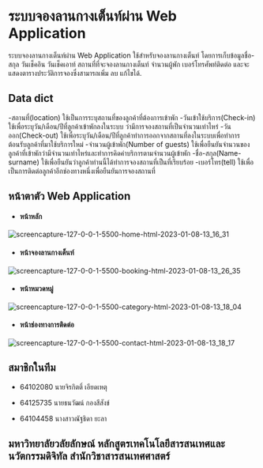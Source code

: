 # ระบบจองลานกางเต็นท์ผ่าน Web Application
ระบบจองลานกางเต็นท์ผ่าน Web Application ใช้สำหรับจองลานกางเต็นท์ โดยการเก็บข้อมูลชื่อ-สกุล วันเช็คอิน วันเช็คเอาท์ สถานที่ที่จะจองลานกางเต็นท์ จำนวนผู้พัก เบอร์โทรศัพท์ติดต่อ และจะแสดงตารางประวัติการจองซึ่งสามารถเพิ่ม ลบ แก้ไขได้.

## Data dict
-สถานที่(location) ใช้เป็นการระบุสถานที่ของลูกค้าที่ต้องการเข้าพัก
-วันเข้าใช้บริการ(Check-in) ใช้เพื่อระบุวัน/เดือน/ปีที่ลูกค้าเข้าพักลงในระบบ ว่ามีการจองสถานที่เป็นจำนวนเท่าไหร่
-วันออก(Check-out) ใช้เพื่อระบุวัน/เดือน/ปีที่ลูกค้าทำการออกจากสถานที่ลงในระบบเพื่อทำการต้อนรับลูกค้าที่มาใช้บริการใหม่
-จำนวนผู้เข้าพัก(Number of guests) ใช้เพื่อยืนยันจำนวนของลูกค้าที่เข้าพักว่ามีจำนวนเท่าไหร่และทำการคิดค่าบริการตามจำนวนผู้เข้าพัก
-ชื่อ-สกุล(Name-surname) ใช้เพื่อยืนยันว่าลูกค้าท่านนี้ได้ทำการจองสถานที่เป็นที่เรียบร้อย
-เบอร์โทร(tell) ใช้เพื่อเป็นการติดต่อลูกค้าอีกช่องทางหนึ่งเพื่อยืนยันการจองสถานที่

## หน้าตาตัว Web Application
- #### หน้าหลัก
![screencapture-127-0-0-1-5500-home-html-2023-01-08-13_16_31](https://user-images.githubusercontent.com/110581279/211183223-b89d3ee2-2c66-4581-a26c-c81aa74591fb.png)
- #### หน้าจองลานกางเต็นท์
![screencapture-127-0-0-1-5500-booking-html-2023-01-08-13_26_35](https://user-images.githubusercontent.com/110581279/211183554-81c1c4b2-bde7-4fec-a026-5cf4780ba9e0.png)
- #### หน้าหมวดหมู่
![screencapture-127-0-0-1-5500-category-html-2023-01-08-13_18_04](https://user-images.githubusercontent.com/110581279/211183251-860b7dee-476b-4b5b-9bea-656938a09162.png)
- #### หน้าช่องทางการติดต่อ
![screencapture-127-0-0-1-5500-contact-html-2023-01-08-13_18_17](https://user-images.githubusercontent.com/110581279/211183257-5d02748f-9b15-452f-9d80-3f40d988da26.png)

## สมาชิกในทีม

- 64102080 นายจิรกิตติ์ เอียดเหตุ
* 64125735 นายธนวัฒน์ กองสีสังข์
+ 64104458 นางสาวณัฐธิดา ยะลา

## มหาวิทยาลัยวลัยลักษณ์ หลักสูตรเทคโนโลยีสารสนเทศและนวัตกรรมดิจิทัล สำนักวิชาสารสนเทศศาสตร์
